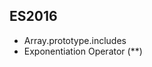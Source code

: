 ## ES2016

<div class="list">
  <ul>
    <li>Array.prototype.includes</li>
    <li>Exponentiation Operator (**)</li>
  </ul>
</div>
